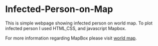 # Infected-Person-on-Map

This is simple webpage showing infected person on world map. To plot infected person I used HTML,CSS, and javascript Mapbox.


For more information regarding MapBox please visit [world map](https://www.mapbox.com "Add custom maps to web and mobile apps").



